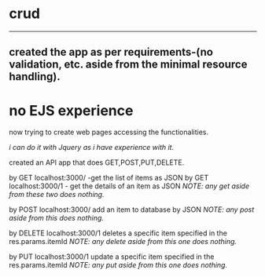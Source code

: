 # crud
----------------------------------------------------
created the  app as per requirements-(no validation, etc. aside from the minimal resource handling).
----------------------------------------------------
# no EJS experience

now trying to create web pages accessing the functionalities.

<i>i can do it with Jquery as i have experience with it.</i>


created an API app that does GET,POST,PUT,DELETE.

by GET localhost:3000/ -get the list of items as JSON
by GET localhost:3000/1 - get the details of an item as JSON
<i>NOTE: any get aside from these two does nothing.</i>

by POST localhost:3000/ add an item to database by JSON
<i>NOTE: any post aside from this does nothing.</i>

by DELETE localhost:3000/1 deletes a specific item specified in the res.params.itemId
<i>NOTE: any delete aside from this one does nothing.</i>


by PUT localhost:3000/1 update a specific item specified in the res.params.itemId
<i>NOTE: any put aside from this one does nothing.</i>
